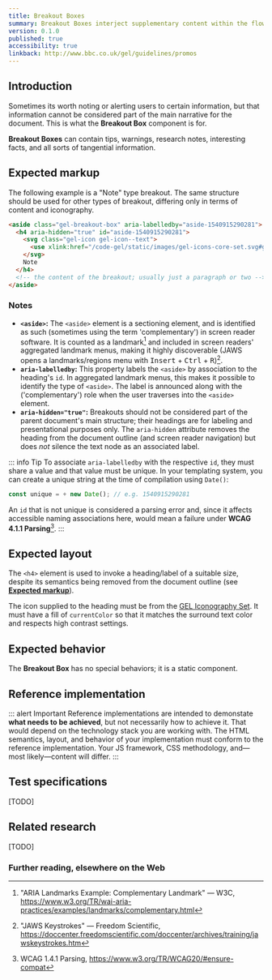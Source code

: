 ```yaml
---
title: Breakout Boxes
summary: Breakout Boxes interject supplementary content within the flow of a document
version: 0.1.0
published: true
accessibility: true
linkback: http://www.bbc.co.uk/gel/guidelines/promos
---
```


## Introduction

Sometimes its worth noting or alerting users to certain information, but that information cannot be considered part of the main narrative for the document. This is what the **Breakout Box** component is for. 

**Breakout Boxes** can contain tips, warnings, research notes, interesting facts, and all sorts of tangential information.

## Expected markup

The following example is a "Note" type breakout. The same structure should be used for other types of breakout, differing only in terms of content and iconography.

```html
<aside class="gel-breakout-box" aria-labelledby="aside-1540915290281">
  <h4 aria-hidden="true" id="aside-1540915290281">
    <svg class="gel-icon gel-icon--text">
      <use xlink:href="/code-gel/static/images/gel-icons-core-set.svg#gel-icon-info"></use>
    </svg>
    Note
  </h4>
  <!-- the content of the breakout; usually just a paragraph or two -->
</aside>
```

### Notes

* **`<aside>`:** The `<aside>` element is a sectioning element, and is identified as such (sometimes using the term 'complementary') in screen reader software. It is counted as a landmark[^1] and included in screen readers' aggregated landmark menus, making it highly discoverable (JAWS opens a landmarks/regions menu with <kbd>Insert</kbd> + <kbd>Ctrl</kbd> + <kbd>R</kbd>)[^2].
* **`aria-labelledby`:** This property labels the `<aside>` by association to the heading's `id`. In aggregated landmark menus, this makes it possible to identify the type of `<aside>`. The label is announced along with the ('complementary') role when the user traverses into the `<aside>` element.
* **`aria-hidden="true"`:** Breakouts should not be considered part of the parent document's main structure; their headings are for labeling and presentational purposes only. The `aria-hidden` attribute removes the heading from the document outline (and screen reader navigation) but does _not_ silence the text node as an associated label.

::: info Tip
To associate `aria-labelledby` with the respective `id`, they must share a value and that value must be unique. In your templating system, you can create a unique string at the time of compilation using `Date()`:

```js
const unique = + new Date(); // e.g. 1540915290281
```

An `id` that is not unique is considered a parsing error and, since it affects accessible naming associations here, would mean a failure under **WCAG 4.1.1 Parsing**[^3].
:::

## Expected layout

The `<h4>` element is used to invoke a heading/label of a suitable size, despite its semantics being removed from the document outline (see [**Expected markup**](#expected-markup)).

The icon supplied to the heading must be from the [GEL Iconography Set](http://bbc.github.io/gel-iconography/). It must have a fill of `currentColor` so that it matches the surround text color and respects high contrast settings.

## Expected behavior

The **Breakout Box** has no special behaviors; it is a static component. 

## Reference implementation

::: alert Important
Reference implementations are intended to demonstate **what needs to be achieved**, but not necessarily how to achieve it. That would depend on the technology stack you are working with. The HTML semantics, layout, and behavior of your implementation must conform to the reference implementation. Your JS framework, CSS methodology, and—most likely—content will differ.
:::

## Test specifications

[TODO]

## Related research

[TODO]

### Further reading, elsewhere on the Web

[^1]: "ARIA Landmarks Example: Complementary Landmark" — W3C, <https://www.w3.org/TR/wai-aria-practices/examples/landmarks/complementary.html>
[^2]: "JAWS Keystrokes" — Freedom Scientific, <https://doccenter.freedomscientific.com/doccenter/archives/training/jawskeystrokes.htm>
[^3]: WCAG 1.4.1 Parsing, <https://www.w3.org/TR/WCAG20/#ensure-compat>